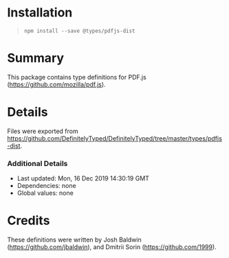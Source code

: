 # Installation
> `npm install --save @types/pdfjs-dist`

# Summary
This package contains type definitions for PDF.js (https://github.com/mozilla/pdf.js).

# Details
Files were exported from https://github.com/DefinitelyTyped/DefinitelyTyped/tree/master/types/pdfjs-dist.

### Additional Details
 * Last updated: Mon, 16 Dec 2019 14:30:19 GMT
 * Dependencies: none
 * Global values: none

# Credits
These definitions were written by Josh Baldwin (https://github.com/jbaldwin), and Dmitrii Sorin (https://github.com/1999).
